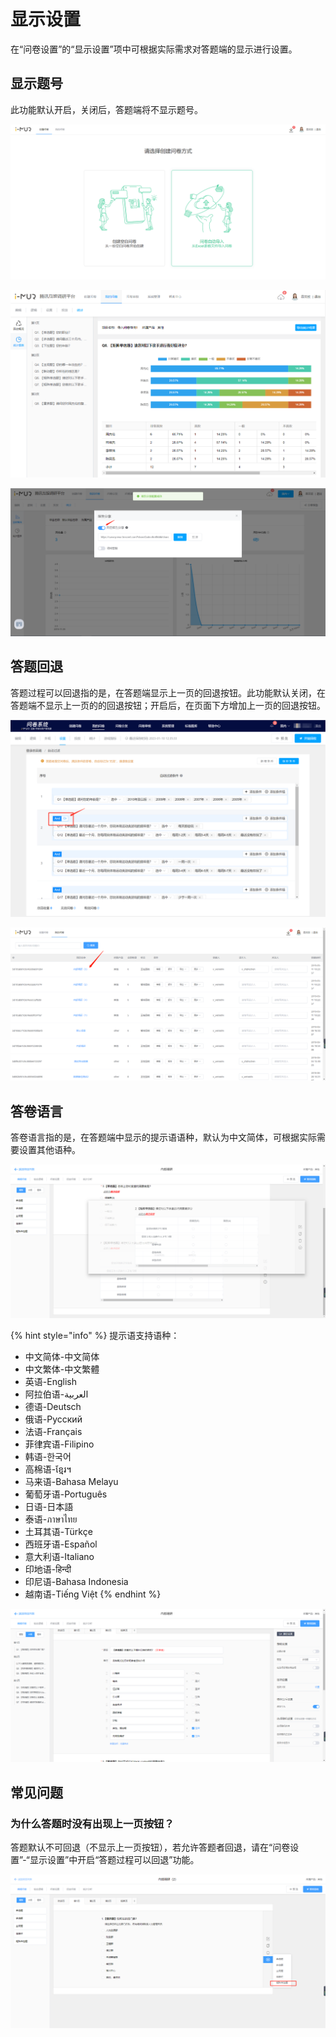 # 显示设置

在“问卷设置”的“显示设置”项中可根据实际需求对答题端的显示进行设置。

## 显示题号

此功能默认开启，关闭后，答题端将不显示题号。

![&#x9ED8;&#x8BA4;&#x663E;&#x793A;&#x9898;&#x53F7;](../../.gitbook/assets/image%20%28147%29.png)

![&#x7B54;&#x9898;&#x7AEF;-&#x9ED8;&#x8BA4;&#x663E;&#x793A;&#x9898;&#x53F7;&#x529F;&#x80FD;&#x5F00;&#x542F;](../../.gitbook/assets/image%20%28249%29.png)

![&#x7B54;&#x9898;&#x7AEF;-&#x9ED8;&#x8BA4;&#x663E;&#x793A;&#x9898;&#x53F7;&#x529F;&#x80FD;&#x5173;&#x95ED;](../../.gitbook/assets/image%20%28352%29.png)

## 答题回退

答题过程可以回退指的是，在答题端显示上一页的回退按钮。此功能默认关闭，在答题端不显示上一页的的回退按钮；开启后，在页面下方增加上一页的回退按钮。

![&#x7B54;&#x9898;&#x7AEF;-&#x4E0D;&#x652F;&#x6301;&#x56DE;&#x9000;](../../.gitbook/assets/image%20%28431%29.png)

![&#x7B54;&#x9898;&#x7AEF;-&#x7B54;&#x9898;&#x8FC7;&#x7A0B;&#x53EF;&#x4EE5;&#x56DE;&#x9000;](../../.gitbook/assets/image%20%28220%29.png)

## 答卷语言

答卷语言指的是，在答题端中显示的提示语语种，默认为中文简体，可根据实际需要设置其他语种。

![&#x7B54;&#x5377;&#x8BED;&#x8A00;&#x8BBE;&#x7F6E;](../../.gitbook/assets/image%20%2858%29.png)

{% hint style="info" %}
提示语支持语种：

* 中文简体-中文简体 
* 中文繁体-中文繁體 
* 英语-English 
* 阿拉伯语-العربية 
* 德语-Deutsch 
* 俄语-Pусский 
* 法语-Français 
* 菲律宾语-Filipino 
* 韩语-한국어 
* 高棉语-ខ្មែរ។ 
* 马来语-Bahasa Melayu 
* 葡萄牙语-Português 
* 日语-日本語 
* 泰语-ภาษาไทย 
* 土耳其语-Türkçe 
* 西班牙语-Español 
* 意大利语-Italiano 
* 印地语-हिन्दी 
* 印尼语-Bahasa Indonesia 
* 越南语-Tiếng Việt
{% endhint %}

![&#x7B54;&#x9898;&#x7AEF;&#x63D0;&#x793A;&#x8BED;/&#x6309;&#x94AE;&#x5C55;&#x793A;](../../.gitbook/assets/image%20%2891%29.png)

## 常见问题

### 为什么答题时没有出现上一页按钮？

答题默认不可回退（不显示上一页按钮），若允许答题者回退，请在“问卷设置”-“显示设置”中开启“答题过程可以回退”功能。

![](../../.gitbook/assets/image%20%2822%29.png)



